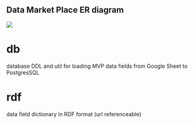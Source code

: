 ## Data Market Place ER diagram
![](https://github.com/iLookaboutlodge/rebloc-mvp/blob/data-structure/data_architecture/db/ReblocMarketDataPlaceERDiagram.png)


# db 
database DDL and util for loading MVP data fields from Google Sheet to PostgresSQL

# rdf
data field dictionary in RDF format (url referenceable)
